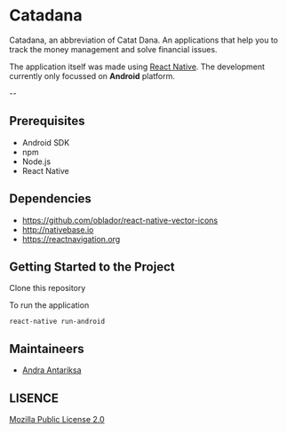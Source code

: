 # Catadana

Catadana, an abbreviation of Catat Dana. An applications that help you to track the money management and solve financial issues.

The application itself was made using [React Native](https://facebook.github.io/react-native/). The development currently only focussed on **Android** platform.

--

## Prerequisites

- Android SDK
- npm
- Node.js
- React Native

## Dependencies

- https://github.com/oblador/react-native-vector-icons
- http://nativebase.io
- https://reactnavigation.org

## Getting Started to the Project

Clone this repository

To run the application

```
react-native run-android
```

## Maintaineers

- [Andra Antariksa](https://gitlab.com/andraantariksa)

## LISENCE

[Mozilla Public License 2.0](LICENSE.txt)